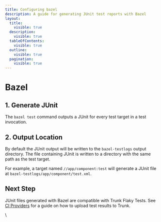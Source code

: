 ```yaml
---
title: Configuring bazel
description: A guide for generating JUnit test reports with Bazel
layout:
  title:
    visible: true
  description:
    visible: true
  tableOfContents:
    visible: true
  outline:
    visible: true
  pagination:
    visible: true
---
```


# Bazel

## 1. Generate JUnit

The `bazel test` command outputs a JUnit for every test target in a test invocation.

## 2. Output Location

By default the JUnit output will be written to the `bazel-testlogs` output directory. The file containing JUnit is written to a directory with the same path as the test target.&#x20;

For example, a target named `//app/component:test` will generate a JUnit file at `bazel-testlogs/app/component/test.xml`.

## Next Step

JUnit files generated with Bazel are compatible with Trunk Flaky Tests. See [CI Providers](../ci-providers/) for a guide on how to upload test results to Trunk.

\


